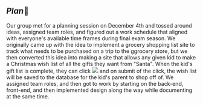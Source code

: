 ## *Plan*📝
Our group met for a planning session on December 4th and tossed around ideas, assigned team roles, and figured out a work schedule that aligned with everyone's available time frames during final exam season. We originally came up with the idea to implement a grocery shopping list site to track what needs to be purchased on a trip to the ggrocery store, but we then converted this idea into making a site that allows any given kid to make a Christmas wish list of all the gifts they want from "Santa". When the kid's gift list is complete, they can click <img src = "https://img.shields.io/badge/-Deliver%20to%20the%20North%20Pole-red" /> and on submit of the click, the wish list will be saved to the database for the kid's parent to shop off of. We assigned team roles, and then got to work by starting on the back-end, front-end, and then implemented design along the way while documenting at the same time.
